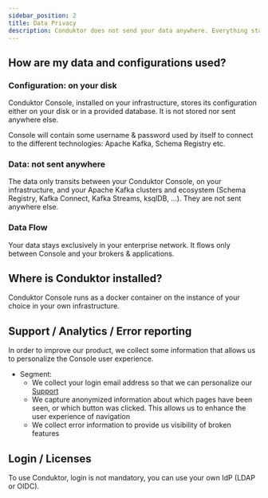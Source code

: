 ```yaml
---
sidebar_position: 2
title: Data Privacy
description: Conduktor does not send your data anywhere. Everything stays between your computer and your Apache Kafka clusters / applications.
---
```


## How are my data and configurations used?

### Configuration: on your disk

Conduktor Console, installed on your infrastructure, stores its configuration either on your disk or in a provided database. It is not stored nor sent anywhere else. 

Console will contain some username & password used by itself to connect to the different technologies: Apache Kafka, Schema Registry etc.

### Data: not sent anywhere

The data only transits between your Conduktor Console, on your infrastructure, and your Apache Kafka clusters and ecosystem (Schema Registry, Kafka Connect, Kafka Streams, ksqlDB, ...). They are not sent anywhere else.

### Data Flow

Your data stays exclusively in your enterprise network. It flows only between Console and your brokers & applications.

## Where is Conduktor installed?

Conduktor Console runs as a docker container on the instance of your choice in your own infrastructure.

## Support / Analytics / Error reporting

In order to improve our product, we collect some information that allows us to personalize the Console user experience.  

- Segment:
  - We collect your login email address so that we can personalize our [Support](https://support.conduktor.io)  
  - We capture anonymized information about which pages have been seen, or which button was clicked. This allows us to enhance the user experience of navigation  
  - We collect error information to provide us visibility of broken features

## Login / Licenses

To use Conduktor, login is not mandatory, you can use your own IdP (LDAP or OIDC).

